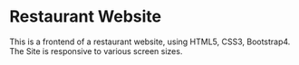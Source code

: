 # Restaurant Website
This is a frontend of a restaurant website, using HTML5, CSS3, Bootstrap4.
The Site is responsive to various screen sizes.

